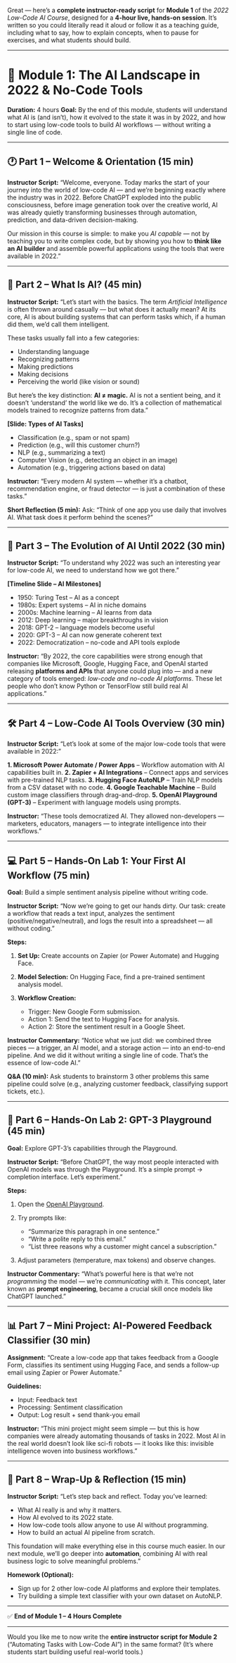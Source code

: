 Great — here’s a **complete instructor-ready script** for **Module 1** of the *2022 Low-Code AI Course*, designed for a **4-hour live, hands-on session**. It’s written so you could literally read it aloud or follow it as a teaching guide, including what to say, how to explain concepts, when to pause for exercises, and what students should build.

---

# 🧠 Module 1: The AI Landscape in 2022 & No-Code Tools

**Duration:** 4 hours
**Goal:** By the end of this module, students will understand what AI is (and isn’t), how it evolved to the state it was in by 2022, and how to start using low-code tools to build AI workflows — without writing a single line of code.

---

## 🕐 Part 1 – Welcome & Orientation (15 min)

**Instructor Script:**
“Welcome, everyone. Today marks the start of your journey into the world of low-code AI — and we’re beginning exactly where the industry was in 2022. Before ChatGPT exploded into the public consciousness, before image generation took over the creative world, AI was already quietly transforming businesses through automation, prediction, and data-driven decision-making.

Our mission in this course is simple: to make you *AI capable* — not by teaching you to write complex code, but by showing you how to **think like an AI builder** and assemble powerful applications using the tools that were available in 2022.”

---

## 🧭 Part 2 – What Is AI? (45 min)

**Instructor Script:**
“Let’s start with the basics. The term *Artificial Intelligence* is often thrown around casually — but what does it actually mean? At its core, AI is about building systems that can perform tasks which, if a human did them, we’d call them intelligent.

These tasks usually fall into a few categories:

* Understanding language
* Recognizing patterns
* Making predictions
* Making decisions
* Perceiving the world (like vision or sound)

But here’s the key distinction: **AI ≠ magic.** AI is not a sentient being, and it doesn’t ‘understand’ the world like we do. It’s a collection of mathematical models trained to recognize patterns from data.”

**[Slide: Types of AI Tasks]**

* Classification (e.g., spam or not spam)
* Prediction (e.g., will this customer churn?)
* NLP (e.g., summarizing a text)
* Computer Vision (e.g., detecting an object in an image)
* Automation (e.g., triggering actions based on data)

**Instructor:**
“Every modern AI system — whether it’s a chatbot, recommendation engine, or fraud detector — is just a combination of these tasks.”

**Short Reflection (5 min):**
Ask: “Think of one app you use daily that involves AI. What task does it perform behind the scenes?”

---

## 📜 Part 3 – The Evolution of AI Until 2022 (30 min)

**Instructor Script:**
“To understand why 2022 was such an interesting year for low-code AI, we need to understand how we got there.”

**[Timeline Slide – AI Milestones]**

* 1950: Turing Test – AI as a concept
* 1980s: Expert systems – AI in niche domains
* 2000s: Machine learning – AI learns from data
* 2012: Deep learning – major breakthroughs in vision
* 2018: GPT-2 – language models become useful
* 2020: GPT-3 – AI can now generate coherent text
* 2022: Democratization – no-code and API tools explode

**Instructor:**
“By 2022, the core capabilities were strong enough that companies like Microsoft, Google, Hugging Face, and OpenAI started releasing **platforms and APIs** that anyone could plug into — and a new category of tools emerged: *low-code and no-code AI platforms*. These let people who don’t know Python or TensorFlow still build real AI applications.”

---

## 🛠️ Part 4 – Low-Code AI Tools Overview (30 min)

**Instructor Script:**
“Let’s look at some of the major low-code tools that were available in 2022:”

**1. Microsoft Power Automate / Power Apps** – Workflow automation with AI capabilities built in.
**2. Zapier + AI Integrations** – Connect apps and services with pre-trained NLP tasks.
**3. Hugging Face AutoNLP** – Train NLP models from a CSV dataset with no code.
**4. Google Teachable Machine** – Build custom image classifiers through drag-and-drop.
**5. OpenAI Playground (GPT-3)** – Experiment with language models using prompts.

**Instructor:**
“These tools democratized AI. They allowed non-developers — marketers, educators, managers — to integrate intelligence into their workflows.”

---

## 💻 Part 5 – Hands-On Lab 1: Your First AI Workflow (75 min)

**Goal:** Build a simple sentiment analysis pipeline without writing code.

**Instructor Script:**
“Now we’re going to get our hands dirty. Our task: create a workflow that reads a text input, analyzes the sentiment (positive/negative/neutral), and logs the result into a spreadsheet — all without coding.”

**Steps:**

1. **Set Up:** Create accounts on Zapier (or Power Automate) and Hugging Face.
2. **Model Selection:** On Hugging Face, find a pre-trained sentiment analysis model.
3. **Workflow Creation:**

   * Trigger: New Google Form submission.
   * Action 1: Send the text to Hugging Face for analysis.
   * Action 2: Store the sentiment result in a Google Sheet.

**Instructor Commentary:**
“Notice what we just did: we combined three pieces — a trigger, an AI model, and a storage action — into an end-to-end pipeline. And we did it without writing a single line of code. That’s the essence of low-code AI.”

**Q&A (10 min):**
Ask students to brainstorm 3 other problems this same pipeline could solve (e.g., analyzing customer feedback, classifying support tickets, etc.).

---

## 🤖 Part 6 – Hands-On Lab 2: GPT-3 Playground (45 min)

**Goal:** Explore GPT-3’s capabilities through the Playground.

**Instructor Script:**
“Before ChatGPT, the way most people interacted with OpenAI models was through the Playground. It’s a simple prompt → completion interface. Let’s experiment.”

**Steps:**

1. Open the [OpenAI Playground](https://platform.openai.com/playground).
2. Try prompts like:

   * “Summarize this paragraph in one sentence.”
   * “Write a polite reply to this email.”
   * “List three reasons why a customer might cancel a subscription.”
3. Adjust parameters (temperature, max tokens) and observe changes.

**Instructor Commentary:**
“What’s powerful here is that we’re not *programming* the model — we’re *communicating* with it. This concept, later known as **prompt engineering**, became a crucial skill once models like ChatGPT launched.”

---

## 📊 Part 7 – Mini Project: AI-Powered Feedback Classifier (30 min)

**Assignment:**
“Create a low-code app that takes feedback from a Google Form, classifies its sentiment using Hugging Face, and sends a follow-up email using Zapier or Power Automate.”

**Guidelines:**

* Input: Feedback text
* Processing: Sentiment classification
* Output: Log result + send thank-you email

**Instructor:**
“This mini project might seem simple — but this is how companies were already automating thousands of tasks in 2022. Most AI in the real world doesn’t look like sci-fi robots — it looks like this: invisible intelligence woven into business workflows.”

---

## 🧩 Part 8 – Wrap-Up & Reflection (15 min)

**Instructor Script:**
“Let’s step back and reflect. Today you’ve learned:

* What AI really is and why it matters.
* How AI evolved to its 2022 state.
* How low-code tools allow anyone to use AI without programming.
* How to build an actual AI pipeline from scratch.

This foundation will make everything else in this course much easier. In our next module, we’ll go deeper into **automation**, combining AI with real business logic to solve meaningful problems.”

**Homework (Optional):**

* Sign up for 2 other low-code AI platforms and explore their templates.
* Try building a simple text classifier with your own dataset on AutoNLP.

---

✅ **End of Module 1 – 4 Hours Complete**

---

Would you like me to now write the **entire instructor script for Module 2** (“Automating Tasks with Low-Code AI”) in the same format? (It’s where students start building useful real-world tools.)
